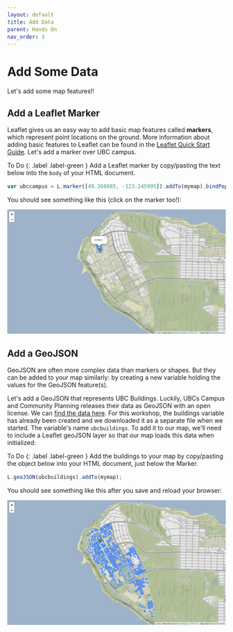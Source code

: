 ```yaml
---
layout: default
title: Add Data
parent: Hands On
nav_order: 3
---
```


# Add Some Data
Let's add some map features!!

## Add a Leaflet Marker
Leaflet gives us an easy way to add basic map features called **markers**, which represent point locations on the ground. More information about adding basic features to Leaflet can be found in the [Leaflet Quick Start Guide](https://leafletjs.com/examples/quick-start/). Let's add a marker over UBC campus.    

To Do
{: .label .label-green }
Add a Leaflet marker by copy/pasting the text below into the <code>body</code> of your HTML document.


```js
var ubccampus = L.marker([49.260605, -123.245995]).addTo(mymap).bindPopup("Hi Mom!");
```    
You should see something like this (click on the marker too!):    

![Map loads over the center of UBC with a marker!](map04.png "Map loads over the center of UBC with a marker!")


## Add a GeoJSON
GeoJSON are often more complex data than markers or shapes. But they can be added to your map similarly: by creating a new variable holding the values for the GeoJSON feature(s).    

Let's add a GeoJSON that represents UBC Buildings. Luckily, UBCs Campus and Community Planning releases their data as GeoJSON with an open license. We can [find the data here](https://github.com/UBCGeodata). For this workshop, the buildings variable has already been created and we downloaded it as a separate file when we started. The variable's name <code>ubcbuildings</code>. To add it to our map, we'll need to include a Leaflet geoJSON layer so that our map loads this data when initialized:    


To Do
{: .label .label-green }
Add the buildings to your map by copy/pasting the object below into your HTML document, just below the Marker.   


```js
L.geoJSON(ubcbuildings).addTo(mymap);
```    

You should see something like this after you save and reload your browser:    


![Map loads over the center of UBC with a marker, and a data layer!](map05.png "Map loads over the center of UBC with a marker, and a data layer!")
